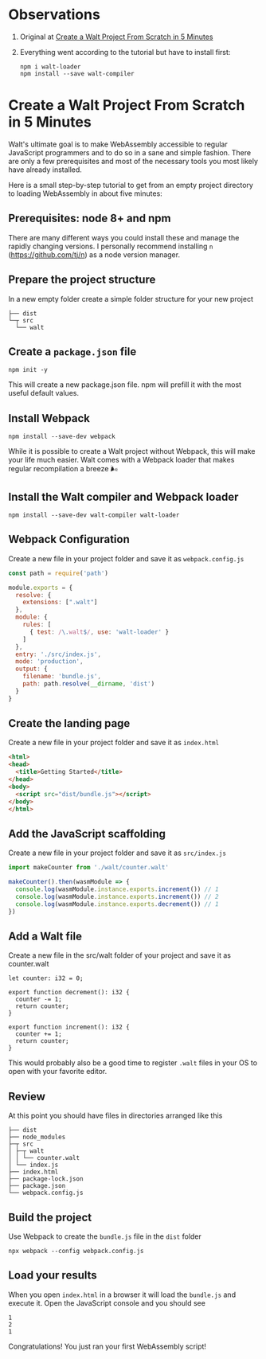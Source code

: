 # Observations

1. Original at [Create a Walt Project From Scratch in 5 Minutes](https://github.com/ballercat/walt/wiki/Walt-In-5-Minutes)
2. Everything went according to the tutorial but have to install first:

    ```
    npm i walt-loader
    npm install --save walt-compiler
    ```

# Create a Walt Project From Scratch in 5 Minutes
Walt's ultimate goal is to make WebAssembly accessible to regular JavaScript programmers and to do so in a sane and simple fashion. There are only a few prerequisites and most of the necessary tools you most likely have already installed.

Here is a small step-by-step tutorial to get from an empty project directory to loading WebAssembly in about five minutes:

## Prerequisites: node 8+ and npm

There are many different ways you could install these and manage the rapidly changing versions. I personally recommend installing `n` (https://github.com/tj/n) as a node version manager.

## Prepare the project structure

In a new empty folder create a simple folder structure for your new project

```
├── dist
└─┬ src
  └── walt
```

## Create a `package.json` file

```
npm init -y
```

This will create a new package.json file. npm will prefill it with the most useful default values.

## Install Webpack

```
npm install --save-dev webpack
```

While it is possible to create a Walt project without Webpack, this will make your life much easier. Walt comes with a Webpack loader that makes regular recompilation a breeze :wind_face:

## Install the Walt compiler and Webpack loader

```
npm install --save-dev walt-compiler walt-loader
```

## Webpack Configuration

Create a new file in your project folder and save it as `webpack.config.js`

```js
const path = require('path')

module.exports = {
  resolve: {
    extensions: [".walt"]
  },
  module: {
    rules: [
      { test: /\.walt$/, use: 'walt-loader' }
    ]
  },
  entry: './src/index.js',
  mode: 'production',
  output: {
    filename: 'bundle.js',
    path: path.resolve(__dirname, 'dist')
  }
}

```

## Create the landing page

Create a new file in your project folder and save it as `index.html`

```html
<html>
<head>
  <title>Getting Started</title>
</head>
<body>
  <script src="dist/bundle.js"></script>
</body>
</html>
```

## Add the JavaScript scaffolding

Create a new file in your project folder and save it as `src/index.js`

```js
import makeCounter from './walt/counter.walt'

makeCounter().then(wasmModule => {
  console.log(wasmModule.instance.exports.increment()) // 1
  console.log(wasmModule.instance.exports.increment()) // 2
  console.log(wasmModule.instance.exports.decrement()) // 1
})
```

## Add a Walt file

Create a new file in the src/walt folder of your project and save it as counter.walt

```walt
let counter: i32 = 0;

export function decrement(): i32 {
  counter -= 1;
  return counter;
}

export function increment(): i32 {
  counter += 1;
  return counter;
}
```

This would probably also be a good time to register `.walt` files in your OS to open with your favorite editor.

## Review

At this point you should have files in directories arranged like this

```
├── dist
├── node_modules
├─┬ src
│ ├─┬ walt
│ │ └── counter.walt
│ └── index.js
├── index.html
├── package-lock.json
├── package.json
└── webpack.config.js
```

## Build the project

Use Webpack to create the `bundle.js` file in the `dist` folder

```
npx webpack --config webpack.config.js
```

## Load your results

When you open `index.html` in a browser it will load the `bundle.js` and execute it. Open the JavaScript console and you should see

```
1
2
1
```

Congratulations! You just ran your first WebAssembly script!

